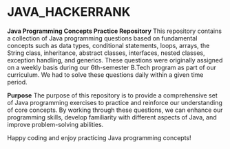 # JAVA_HACKERRANK
**Java Programming Concepts Practice Repository**
This repository contains a collection of Java programming questions based on fundamental concepts such as data types, conditional statements, loops, arrays, the String class, inheritance, abstract classes, interfaces, nested classes, exception handling, and generics. These questions were originally assigned on a weekly basis during our 6th-semester B.Tech program as part of our curriculum. We had to solve these questions daily within a given time period.

**Purpose**
The purpose of this repository is to provide a comprehensive set of Java programming exercises to practice and reinforce our understanding of core concepts. By working through these questions, we can enhance our programming skills, develop familiarity with different aspects of Java, and improve problem-solving abilities.

Happy coding and enjoy practicing Java programming concepts!
